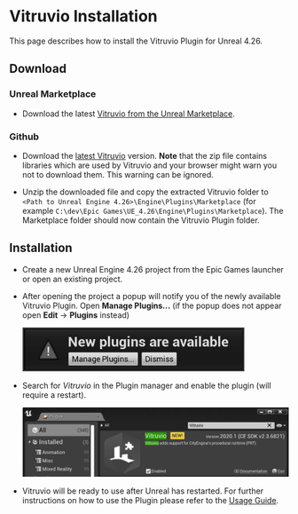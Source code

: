 # Vitruvio Installation

This page describes how to install the Vitruvio Plugin for Unreal 4.26.

## Download

### Unreal Marketplace

* Download the latest [Vitruvio from the Unreal Marketplace](https://www.unrealengine.com/marketplace/en-US/product/vitruvio-cityengine-plugin).

### Github

* Download the [latest Vitruvio](https://github.com/Esri/vitruvio/releases/download/v1.0/vitruvio-1.0-ue4.26-win10-prt2.3.6821.zip) version. **Note** that the zip file contains libraries which are used by Vitruvio and your browser might warn you not to download them. This warning can be ignored.

* Unzip the downloaded file and copy the extracted Vitruvio folder to `<Path to Unreal Engine 4.26>\Engine\Plugins\Marketplace`  (for example `C:\dev\Epic Games\UE_4.26\Engine\Plugins\Marketplace`). The Marketplace folder should now contain the Vitruvio Plugin folder.

## Installation

* Create a new Unreal Engine 4.26 project from the Epic Games launcher or open an existing project.

* After opening the project a popup will notify you of the newly available Vitruvio Plugin. Open **Manage Plugins...** (if the popup does not appear open **Edit** &rarr; **Plugins** instead)
  
  <img src="img/new_plugins.jpg" width="400">
  
* Search for *Vitruvio* in the Plugin manager and enable the plugin (will require a restart).
 
  <img src="img/enable_vitruvio.jpg" width="600">
  
* Vitruvio will be ready to use after Unreal has restarted. For further instructions on how to use the Plugin please refer to the [Usage Guide](usage.md).
  
  
  
  
  
  
  
  
  

